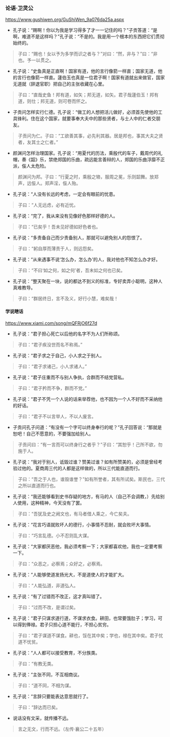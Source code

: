 ### 论语·卫灵公
https://www.gushiwen.org/GuShiWen_9a076da25a.aspx
- 孔子说：“赐啊！你以为我是学习得多了才一一记住的吗？”子贡答道：“是啊，难道不是这样吗？”孔子说：“不是的。我是用一个根本的东西把它们贯彻始终的。
>子曰：“赐也！女以予为多学而识之者与？”对曰：“然，非与？”曰：“非也。予一以贯之。

- 孔子说：“史鱼真是正直啊！国家有道，他的言行像箭一样直；国家无道，他的言行也像箭一样直。蘧伯玉也真是一位君子啊！国家有道就出来做官，国家无道就（辞退官职）把自己的主张收藏在心里。
>子曰：“直哉史鱼！邦有道，如矢；邦无道，如矢。君子哉蘧伯玉！邦有道，则仕；邦无道，则可卷而怀之。

- 子贡问怎样实行仁德。孔子说：“做工的人想把活儿做好，必须首先使他的工具锋利。住在这个国家，就要事奉大夫中的那些贤者，与士人中的仁者交朋友。
>子贡问为仁。子曰：“工欲善其事，必先利其器。居是邦也，事其大夫之贤者，友其士之仁者。”

- 颜渊问怎样治理国家。孔子说：“用夏代的历法，乘殷代的车子，戴周代的礼帽，奏《韶》乐，禁绝郑国的乐曲，疏远能言善辩的人，郑国的乐曲浮靡不正派，侫人太危险。
>颜渊问为邦。子曰：“行夏之时，乘殷之辂，服周之冕，乐则韶舞。放郑声，远侫人。郑声淫，侫人殆。

-  孔子说：“人没有长远的考虑，一定会有眼前的忧患。
> 子曰：“人无远虑，必有近忧。

- 孔子说：“完了，我从来没有见像好色那样好德的人。
>子曰：“已矣乎！吾未见好德如好色者也。

- 孔子说：“多责备自己而少责备别人，那就可以避免别人的怨恨了。
> 子曰：“躬自厚而薄责于人，则远怨矣。

- 孔子说：“从来遇事不说‘怎么办，怎么办’的人，我对他也不知怎么办才好。
> 子曰：“不曰‘如之何，如之何’者，吾末如之何也已矣。

- 孔子说：“整天聚在一块，说的都达不到义的标准，专好卖弄小聪明，这种人真难教导。
>子曰：“群居终日，言不及义，好行小慧，难矣哉！
#### 学说瞎话
https://www.xiami.com/song/mQFRjO6f27d

- 孔子说：“君子担心死亡以后他的名字不为人们所称颂。
>子曰：“君子疾没世而名不称焉。”

- 孔子说：“君子求之于自己，小人求之于别人。
>子曰：“君子求诸己，小人求诸人。”

- 孔子说：“君子庄重而不与别人争执，合群而不结党营私。
>子曰：“君子矜而不争，群而不党。”

- 孔子说：“君子不凭一个人说的话来举荐他，也不因为一个人不好而不采纳他的好话。
>子曰：“君子不以言举人，不以人废言。

- 子贡问孔子问道：“有没有一个字可以终身奉行的呢？”孔子回答说：“那就是恕吧！自己不愿意的，不要强加给别人。
> 子贡问曰：“有一言而可以终身行之者乎？”子曰：“其恕乎！己所不欲，勿施于人。

- 孔子说：“我对于别人，诋毁过谁？赞美过谁？如有所赞美的，必须是曾经考验过他的。夏商周三代的人都是这样做的，所以三代能直道而行。
>子曰：“吾之于人也，谁毁谁誉？”如有所誉者，其有所试矣。斯民也，三代之所以直道而行也。

- 孔子说：“我还能够看到史书存疑的地方，有马的人（自己不会调教，）先给别人使用，这种精神，今天没有了罢。
>子曰：“吾犹及史之阙文也，有马者借人乘之，今亡矣夫。

- 孔子说：“花言巧语就败坏人的德行，小事情不忍耐，就会败坏大事情。
>子曰：“巧言乱德。小不忍则乱大谋。

- 孔子说：“大家都厌恶他，我必须考察一下；大家都喜欢他，我也一定要考察一下。
>子曰：“众恶之，必察焉；众好之，必察焉。

- 孔子说：“人能够使道发扬光大，不是道使人的才能扩大。
>子曰：“人能弘道，非道弘人。

- 孔子说：“有了过错而不改正，这才真叫错了。
>子曰：“过而不改，是谓过矣。

- 孔子说：“君子只谋求道行道，不谋求衣食。耕田，也常要饿肚子；学习，可以得到俸禄。君子只担心道不能行，不担心贫穷。
>子曰：“君子谋道不谋食。耕也，馁在其中矣；学也，禄在其中矣。君子忧道不忧贫。

- 孔子说：“人人都可以接受教育，不分族类。
>子曰：“有教无类。

- 孔子说：“主张不同，不互相商议。
>子曰：“道不同，不相为谋。

- 孔子说：“言辞只要能表达意思就行了。
>子曰：“辞达而已矣。
  - 说话没有文采，就传播不远。
  >言之无文，行而不远。（左传·襄公二十五年）
